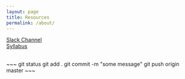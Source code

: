 ```yaml
---
layout: page
title: Resources
permalink: /about/
---
```




[Slack Channel](http://core-interaction-sp.slack.com)  
[Syllabus](http://files.bryantwells.com/core-interaction_syllabus.pdf)


<br>
~~~
git status
git add .
git commit -m "some message"
git push origin master
~~~
